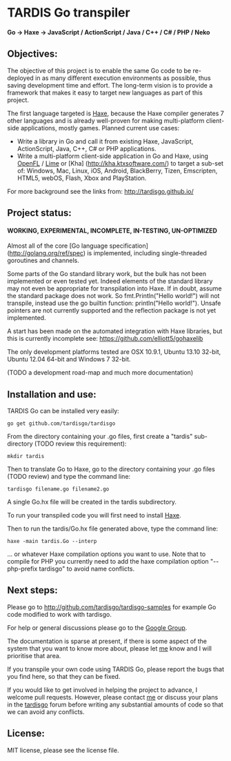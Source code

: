 # TARDIS Go transpiler

#### Go -> Haxe -> JavaScript / ActionScript / Java / C++ / C# / PHP / Neko

## Objectives:
The objective of this project is to enable the same Go code to be re-deployed in  as many different execution environments as possible, thus saving development time and effort. 
The long-term vision is to provide a framework that makes it easy to target new languages as part of this project.

The first language targeted is [Haxe](http://haxe.org), because the Haxe compiler generates 7 other languages and is already well-proven for making multi-platform client-side applications, mostly games. 
Planned current use cases: 
- Write a library in Go and call it from  existing Haxe, JavaScript, ActionScript, Java, C++, C# or PHP applications.
- Write a multi-platform client-side application in Go and Haxe, using [OpenFL](http://openfl.org) / [Lime](https://github.com/openfl/lime) or [Kha] (http://kha.ktxsoftware.com/) to target a sub-set of: 
Windows,
Mac,
Linux,
iOS,
Android,
BlackBerry,
Tizen,
Emscripten,
HTML5,
webOS,
Flash,
Xbox and PlayStation.

For more background see the links from: http://tardisgo.github.io/

## Project status: 
#### WORKING, EXPERIMENTAL, INCOMPLETE, IN-TESTING, UN-OPTIMIZED

Almost all of the core [Go language specification] (http://golang.org/ref/spec) is implemented, including single-threaded goroutines and channels. 

Some parts of the Go standard library work, but the bulk has not been implemented or even tested yet. Indeed elements of the standard library may not even be appropriate for transpilation into Haxe. If in doubt, assume the standard package does not work. So fmt.Println("Hello world!") will not transpile, instead use the go builtin function: println("Hello world!"). Unsafe pointers are not currently supported and the reflection package is not yet implemented. 

A start has been made on the automated integration with Haxe libraries, but this is currently incomplete see: https://github.com/elliott5/gohaxelib

The only development platforms tested are OSX 10.9.1, Ubuntu 13.10 32-bit, Ubuntu 12.04 64-bit and Windows 7 32-bit. 

(TODO a development road-map and much more documentation)

## Installation and use:

TARDIS Go can be installed very easily:
```
go get github.com/tardisgo/tardisgo
```
From the directory containing your .go files, first create a "tardis" sub-directory (TODO review this requirement):
```
mkdir tardis
```
Then to translate Go to Haxe, go to the directory containing your .go files (TODO review) and type the command line: 
```
tardisgo filename.go filename2.go
``` 
A single Go.hx file will be created in the tardis subdirectory.

To run your transpiled code you will first need to install [Haxe](http://haxe.org).

Then to run the tardis/Go.hx file generated above, type the command line: 
```
haxe -main tardis.Go --interp
```
... or whatever Haxe compilation options you want to use. Note that to compile for PHP you currently need to add the haxe compilation option "--php-prefix tardisgo" to avoid name conflicts.

## Next steps:
Please go to http://github.com/tardisgo/tardisgo-samples for example Go code modified to work with tardisgo.

For help or general discussions please go to the [Google Group](https://groups.google.com/d/forum/tardisgo). 

The documentation is sparse at present, if there is some aspect of the system that you want to know more about, please let [me](https://github.com/elliott5) know and I will prioritise that area.

If you transpile your own code using TARDIS Go, please report the bugs that you find here, so that they can be fixed.

If you would like to get involved in helping the project to advance, I welcome pull requests. However, please contact [me](https://github.com/elliott5) or discuss your plans in the [tardisgo](https://groups.google.com/d/forum/tardisgo) forum before writing any substantial amounts of code so that we can avoid any conflicts. 

## License:
MIT license, please see the license file.